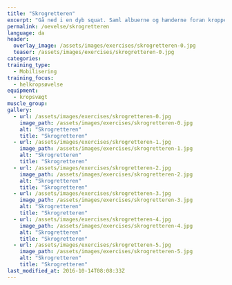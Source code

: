 ```yaml
---
title: "Skrogretteren"
excerpt: "Gå ned i en dyb squat. Saml albuerne og hænderne foran kroppen. Når du rejser dig op lader du armene søge opad, mens du holder albuerne så tæt sammen som muligt og slutter med en stor cirkel med armene."
permalink: /oevelse/skrogretteren
language: da
header:
  overlay_image: /assets/images/exercises/skrogretteren-0.jpg
  teaser: /assets/images/exercises/skrogretteren-0.jpg
categories:
training_type: 
  - Mobilisering
training_focus: 
  - helkropsøvelse
equipment:
  - kropsvægt
muscle_group:
gallery:
  - url: /assets/images/exercises/skrogretteren-0.jpg
    image_path: /assets/images/exercises/skrogretteren-0.jpg
    alt: "Skrogretteren"
    title: "Skrogretteren"
  - url: /assets/images/exercises/skrogretteren-1.jpg
    image_path: /assets/images/exercises/skrogretteren-1.jpg
    alt: "Skrogretteren"
    title: "Skrogretteren"
  - url: /assets/images/exercises/skrogretteren-2.jpg
    image_path: /assets/images/exercises/skrogretteren-2.jpg
    alt: "Skrogretteren"
    title: "Skrogretteren"
  - url: /assets/images/exercises/skrogretteren-3.jpg
    image_path: /assets/images/exercises/skrogretteren-3.jpg
    alt: "Skrogretteren"
    title: "Skrogretteren"
  - url: /assets/images/exercises/skrogretteren-4.jpg
    image_path: /assets/images/exercises/skrogretteren-4.jpg
    alt: "Skrogretteren"
    title: "Skrogretteren"
  - url: /assets/images/exercises/skrogretteren-5.jpg
    image_path: /assets/images/exercises/skrogretteren-5.jpg
    alt: "Skrogretteren"
    title: "Skrogretteren"
last_modified_at: 2016-10-14T08:08:33Z
---
```



